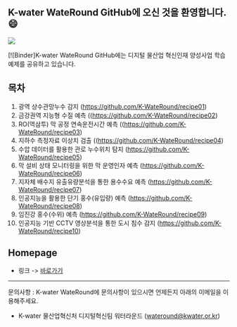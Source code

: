 ## K-water WateRound GitHub에 오신 것을 환영합니다. 😄
<img src="https://www.wateround.kr/resources/images/platform/wateround_c.png">

[![Binder]K-water WateRound GitHub에는 디지털 물산업 혁신인재 양성사업 학습 예제를 공유하고 있습니다.

## 목차 
1. 광역 상수관망누수 감지 (https://github.com/K-WateRound/recipe01)
2. 금강권역 지능형 수질 예측 ((https://github.com/K-WateRound/recipe02)
3. RO(역삼투) 막 공정 연속운전시간 예측 ((https://github.com/K-WateRound/recipe03)
4. 지하수 측정자료 이상치 검출 ((https://github.com/K-WateRound/recipe04)
5. 수압 데이터를 활용한 관로 누수위치 탐지 (https://github.com/K-WateRound/recipe05)
6. 막 설비 상태 모니터링을 위한 막 운영인자 예측 (https://github.com/K-WateRound/recipe06)
7. 지자체 배수지 유출유량분석을 통한 용수수요 예측 (https://github.com/K-WateRound/recipe07)
8. 인공지능을 활용한 단기 홍수(유입량) 예측 (https://github.com/K-WateRound/recipe08)
9. 임진강 홍수(수위) 예측 (https://github.com/K-WateRound/recipe09)
10. 인공지능 기반 CCTV 영상분석을 통한 도시 침수 감지 (https://github.com/K-WateRound/recipe10)
    

## Homepage
- 링크 -> [바로가기](https://wateround.kr)

----------------------------------------------
문의사항 : K-water WateRound에 문의사항이 있으시면 언제든지 아래의 이메일을 이용해주세요.
- K-water 물산업혁신처 디지털혁신팀 워터라운드 (wateround@kwater.or.kr)
<!--
- 👋 Hi, I’m @K-WateRound
- 👀 I’m interested in ...
- 🌱 I’m currently learning ...
- 💞️ I’m looking to collaborate on ...
- 📫 How to reach me ...
- 😄 Pronouns: ...
- ⚡ Fun fact: ...
-->
<!---
K-WateRound/K-WateRound is a ✨ special ✨ repository because its `README.md` (this file) appears on your GitHub profile.
You can click the Preview link to take a look at your changes.
--->

